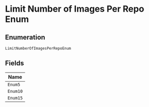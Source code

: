 
# Limit Number of Images Per Repo Enum

## Enumeration

`LimitNumberOfImagesPerRepoEnum`

## Fields

| Name |
|  --- |
| `Enum5` |
| `Enum10` |
| `Enum15` |

